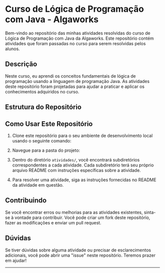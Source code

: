 # Curso de Lógica de Programação com Java - Algaworks

Bem-vindo ao repositório das minhas atividades resolvidas do curso de Lógica de Programação com Java da Algaworks. Este repositório contém atividades que foram passadas no curso para serem resolvidas pelos alunos.

## Descrição

Neste curso, eu aprendi os conceitos fundamentais de lógica de programação usando a linguagem de programação Java. As atividades deste repositório foram projetadas para ajudar a praticar e aplicar os conhecimentos adquiridos no curso.

## Estrutura do Repositório

## Como Usar Este Repositório

1. Clone este repositório para o seu ambiente de desenvolvimento local usando o seguinte comando:


2. Navegue para a pasta do projeto:


3. Dentro do diretório `atividades/`, você encontrará subdiretórios correspondentes a cada atividade. Cada subdiretório terá seu próprio arquivo README com instruções específicas sobre a atividade.

4. Para resolver uma atividade, siga as instruções fornecidas no README da atividade em questão.

## Contribuindo

Se você encontrar erros ou melhorias para as atividades existentes, sinta-se à vontade para contribuir. Você pode criar um fork deste repositório, fazer as modificações e enviar um pull request.

## Dúvidas

Se tiver dúvidas sobre alguma atividade ou precisar de esclarecimentos adicionais, você pode abrir uma "issue" neste repositório. Teremos prazer em ajudar!

---
